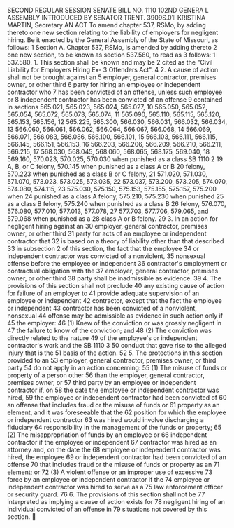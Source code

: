 SECOND REGULAR SESSION
SENATE BILL NO. 1110
102ND GENERA L ASSEMBLY
INTRODUCED BY SENATOR TRENT.
3909S.01I KRISTINA MARTIN, Secretary
AN ACT
To amend chapter 537, RSMo, by adding thereto one new section relating to the liability of
employers for negligent hiring.
Be it enacted by the General Assembly of the State of Missouri, as follows:
1 Section A. Chapter 537, RSMo, is amended by adding thereto
2 one new section, to be known as section 537.580, to read as
3 follows:
1 537.580. 1. This section shall be known and may be
2 cited as the "Civil Liability for Employers Hiring Ex-
3 Offenders Act".
4 2. A cause of action shall not be brought against an
5 employer, general contractor, premises owner, or other third
6 party for hiring an employee or independent contractor who
7 has been convicted of an offense, unless such employee or
8 independent contractor has been convicted of an offense
9 contained in sections 565.021, 565.023, 565.024, 565.027,
10 565.050, 565.052, 565.054, 565.072, 565.073, 565.074,
11 565.090, 565.110, 565.115, 565.120, 565.153, 565.156,
12 565.225, 565.300, 566.030, 566.031, 566.032, 566.034,
13 566.060, 566.061, 566.062, 566.064, 566.067, 566.068,
14 566.069, 566.071, 566.083, 566.086, 566.100, 566.101,
15 566.103, 566.111, 566.115, 566.145, 566.151, 566.153,
16 566.203, 566.206, 566.209, 566.210, 566.211, 566.215,
17 568.030, 568.045, 568.060, 568.065, 568.175, 569.040,
18 569.160, 570.023, 570.025, 570.030 when punished as a class
SB 1110 2
19 A, B, or C felony, 570.145 when punished as a class A or B
20 felony, 570.223 when punished as a class B or C felony,
21 571.020, 571.030, 571.070, 573.023, 573.025, 573.035,
22 573.037, 573.200, 573.205, 574.070, 574.080, 574.115,
23 575.030, 575.150, 575.153, 575.155, 575.157, 575.200 when
24 punished as a class A felony, 575.210, 575.230 when punished
25 as a class B felony, 575.240 when punished as a class B
26 felony, 576.070, 576.080, 577.010, 577.013, 577.078,
27 577.703, 577.706, 579.065, and 579.068 when punished as a
28 class A or B felony.
29 3. In an action for negligent hiring against an
30 employer, general contractor, premises owner, or other third
31 party for acts of an employee or independent contractor that
32 is based on a theory of liability other than that described
33 in subsection 2 of this section, the fact that the employee
34 or independent contractor was convicted of a nonviolent,
35 nonsexual offense before the employee or independent
36 contractor's employment or contractual obligation with the
37 employer, general contractor, premises owner, or other third
38 party shall be inadmissible as evidence.
39 4. The provisions of this section shall not preclude
40 any existing cause of action for failure of an employer to
41 provide adequate supervision of an employee or independent
42 contractor, except that the fact the employee or independent
43 contractor has been convicted of a nonviolent, nonsexual
44 offense may be admissible as evidence in such action only if
45 the employer:
46 (1) Knew of the conviction or was grossly negligent in
47 the failure to know of the conviction; and
48 (2) The conviction was directly related to the nature
49 of the employee's or independent contractor's work and the
SB 1110 3
50 conduct that gave rise to the alleged injury that is the
51 basis of the action.
52 5. The protections in this section provided to an
53 employer, general contractor, premises owner, or third party
54 do not apply in an action concerning:
55 (1) The misuse of funds or property of a person other
56 than the employer, general contractor, premises owner, or
57 third party by an employee or independent contractor if, on
58 the date the employee or independent contractor was hired,
59 the employee or independent contractor had been convicted of
60 an offense that includes fraud or the misuse of funds or
61 property as an element, and it was foreseeable that the
62 position for which the employee or independent contractor
63 was hired would involve discharging a fiduciary
64 responsibility in the management of the funds or property;
65 (2) The misappropriation of funds by an employee or
66 independent contractor if the employee or independent
67 contractor was hired as an attorney and, on the date the
68 employee or independent contractor was hired, the employee
69 or independent contractor had been convicted of an offense
70 that includes fraud or the misuse of funds or property as an
71 element; or
72 (3) A violent offense or an improper use of excessive
73 force by an employee or independent contractor if the
74 employee or independent contractor was hired to serve as a
75 law enforcement officer or security guard.
76 6. The provisions of this section shall not be
77 interpreted as implying a cause of action exists for
78 negligent hiring of an individual convicted of an offense in
79 situations not covered by this section.
